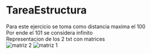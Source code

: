 # TareaEstructura

Para este ejercicio se toma como distancia maxima el 100  
Por ende el 101 se considera infinito  
Representacion de los 2 txt con matrices  
![matriz 2](https://github.com/user-attachments/assets/69dcf1bb-0370-4ac4-9316-7a92351f8390)
![matriz 1](https://github.com/user-attachments/assets/ab539ada-0e5d-4bc4-a446-873f6ae458fa)
